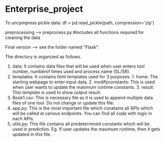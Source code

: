 # Enterprise_project

To uncpmpress pickle data: df = pd.read_pickle(path, compression='zip')
 
preprocessing --> preprocess.py   #includes all functions required for cleaning the data

Final version --> see the folder named "Flask".

The directory is organized as follows.

1. data: It contains data files that will be used when user enters tool number, numberof times used and process name (SL/SR).
2. templates: It contains html templates used for 3 purposes. 
              1. home: The starting webpage to enter input data.
              2. modifyconstants: This is used when user wants to update the maximum runtime constants.
              3. result: This template is used to show output result.
3. Book1.csv: This is necessary file as it is used to append multiple data files of one tool. Do not change or update this file.
4. app.py: This is the most important file which conatains all APIs which will be called at various endpoints. You can find all code with logic in each APIs.
5. utils.py: This file contains all predetermined constants which will be used in prediction. Eg. If user updates the maximum runtime, then it gets updated in this file.
